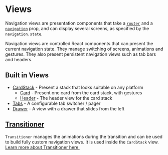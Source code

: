 # Views

Navigation views are presentation components that take a [`router`](/docs/api/routers) and a [`navigation`](/docs/navigators/navigation-prop) prop, and can display several screens, as specified by the `navigation.state`.

Navigation views are controlled React components that can present the current navigation state. They manage switching of screens, animations and gestures. They also present persistent navigation views such as tab bars and headers.

## Built in Views

- [CardStack](https://github.com/react-community/react-navigation/blob/master/src/views/CardStack) - Present a stack that looks suitable on any platform
    + [Card](https://github.com/react-community/react-navigation/blob/master/src/views/CardStack/Card.js) - Present one card from the card stack, with gestures
    + [Header](https://github.com/react-community/react-navigation/blob/master/src/views/Header) - The header view for the card stack
- [Tabs](https://github.com/react-community/react-navigation/blob/master/src/views/TabView) - A configurable tab switcher / pager
- [Drawer](https://github.com/react-community/react-navigation/tree/master/src/views/Drawer) - A view with a drawer that slides from the left

## [Transitioner](/docs/views/transitioner)

`Transitioner` manages the animations during the transition and can be used to build fully custom navigation views. It is used inside the `CardStack` view. [Learn more about Transitioner here.](/docs/views/transitioner)
